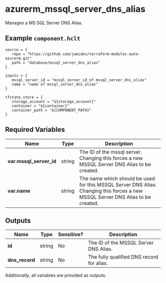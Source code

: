 # azurerm_mssql_server_dns_alias

Manages a MS SQL Server DNS Alias.

## Example `component.hclt`

```hcl
source = {
   repo = "https://github.com/jumidev/terraform-modules-auto-azurerm.git" 
   path = "database/mssql_server_dns_alias" 
}

inputs = {
   mssql_server_id = "mssql_server_id of mssql_server_dns_alias" 
   name = "name of mssql_server_dns_alias" 
}

tfstate_store = {
   storage_account = "${storage_account}" 
   container = "${container}" 
   container_path = "${COMPONENT_PATH}" 
}

```

## Required Variables

| Name | Type |  Description |
| ---- | --------- |  ----------- |
| **var.mssql_server_id** | string |  The ID of the mssql server. Changing this forces a new MSSQL Server DNS Alias to be created. | 
| **var.name** | string |  The name which should be used for this MSSQL Server DNS Alias. Changing this forces a new MSSQL Server DNS Alias to be created. | 



## Outputs

| Name | Type | Sensitive? | Description |
| ---- | ---- | --------- | --------- |
| **id** | string | No  | The ID of the MSSQL Server DNS Alias. | 
| **dns_record** | string | No  | The fully qualified DNS record for alias. | 

Additionally, all variables are provided as outputs.

